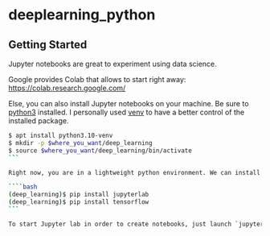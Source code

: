 # deeplearning_python

## Getting Started  
Jupyter notebooks are great to experiment using data science.

Google provides Colab that allows to start right away: https://colab.research.google.com/

Else, you can also install Jupyter notebooks on your machine. Be sure to [python3](https://www.python.org/) installed.
I personally used [venv](https://docs.python.org/3/library/venv.html) to have a better control of the installed package.

````bash
$ apt install python3.10-venv
$ mkdir -p $where_you_want/deep_learning
$ source $where_you_want/deep_learning/bin/activate
```

Right now, you are in a lightweight python environment. We can install our notebook and others dependencies required to play with deeplearning.

````bash
(deep_learning)$ pip install jupyterlab
(deep_learning)$ pip install tensorflow 
```

To start Jupyter lab in order to create notebooks, just launch `jupyter lab` in the command line and go to [http://localhost:8888](http://localhost:8888/lab/) with the specified token.
